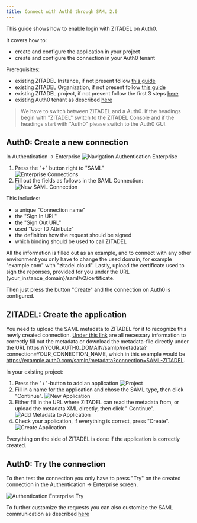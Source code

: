 ```yaml
---
title: Connect with Auth0 through SAML 2.0
---
```


This guide shows how to enable login with ZITADEL on Auth0.

It covers how to:

- create and configure the application in your project
- create and configure the connection in your Auth0 tenant

Prerequisites:

- existing ZITADEL Instance, if not present follow [this guide](/guides/start/quickstart)
- existing ZITADEL Organization, if not present follow [this guide](/guides/manage/console/organizations)
- existing ZITADEL project, if not present follow the first 3 steps [here](/guides/manage/console/projects)
- existing Auth0 tenant as described [here](https://auth0.com/docs/get-started/auth0-overview/create-tenants)

> We have to switch between ZITADEL and a Auth0. If the headings begin with "ZITADEL" switch to the ZITADEL Console and
> if the headings start with "Auth0" please switch to the Auth0 GUI.

## **Auth0**: Create a new connection

In Authentication -> Enterprise
![Navigation Authentication Enterprise](/img/saml/auth0/auth_enterprise.png)

1. Press the "+" button right to "SAML"  
   ![Enterprise Connections](/img/saml/auth0/enterprise_connections.png)
2. Fill out the fields as follows in the SAML Connection:
   ![New SAML Connection](/img/saml/auth0/connection.png)

This includes:

- a unique "Connection name"
- the "Sign In URL"
- the "Sign Out URL"
- used "User ID Attribute"
- the definition how the request should be signed
- which binding should be used to call ZITADEL

All the information is filled out as an example, and to connect with any other environment you only have to change the
used domain, for example "example.com" with "zitadel.cloud".
Lastly, upload the certificate used to sign the reponses, provided for you under the
URL {your_instance_domain}/saml/v2/certificate.

Then just press the button "Create" and the connection on Auth0 is configured.

## **ZITADEL**: Create the application

You need to upload the SAML metadata to ZITADEL for it to recognize this newly created connection.
[Under this link](https://auth0.com/docs/authenticate/protocols/saml/saml-identity-provider-configuration-settings) are
all necessary information to correctly fill out the metadata or download the metadata-file directly under the
URL https://YOUR_AUTH0_DOMAIN/samlp/metadata?connection=YOUR_CONNECTION_NAME, which in this example would
be https://example.auth0.com/samlp/metadata?connection=SAML-ZITADEL.

In your existing project:

1. Press the "+"-button to add an application
   ![Project](/img/saml/zitadel/project.png)
2. Fill in a name for the application and chose the SAML type, then click "Continue".
   ![New Application](/img/saml/zitadel/application_saml.png)
3. Either fill in the URL where ZITADEL can read the metadata from, or upload the metadata XML directly, then click "
   Continue".
   ![Add Metadata to Application](/img/saml/zitadel/application_saml_metadata.png)
4. Check your application, if everything is correct, press "Create".
   ![Create Application](/img/saml/zitadel/application_saml_create.png)

Everything on the side of ZITADEL is done if the application is correctly created.

## **Auth0**: Try the connection

To then test the connection you only have to press "Try" on the created connection in the Authentication -> Enterprise
screen.

![Authentication Enterprise Try](/img/saml/auth0/auth_enterprise_try.png)

To further customize the requests you can also customize the SAML communication as
described [here](https://auth0.com/docs/authenticate/protocols/saml/saml-configuration/customize-saml-assertions)
